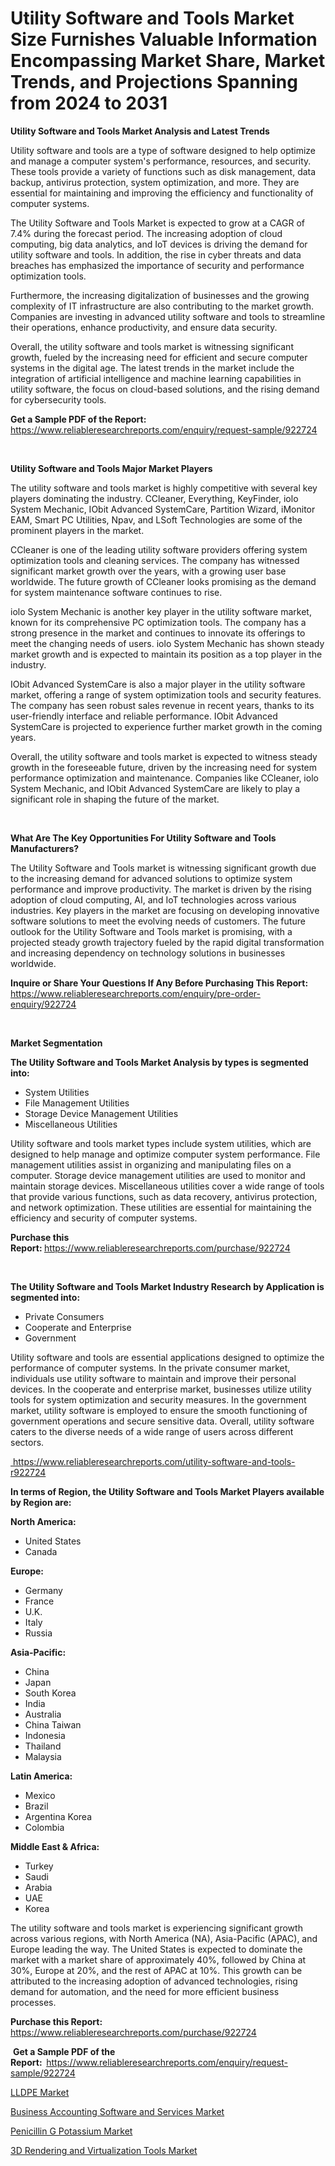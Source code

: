 <p><h1>Utility Software and Tools Market Size Furnishes Valuable Information Encompassing Market Share, Market Trends, and Projections Spanning from 2024 to 2031</h1></p><p><strong>Utility Software and Tools Market Analysis and Latest Trends</strong></p>
<p><p>Utility software and tools are a type of software designed to help optimize and manage a computer system's performance, resources, and security. These tools provide a variety of functions such as disk management, data backup, antivirus protection, system optimization, and more. They are essential for maintaining and improving the efficiency and functionality of computer systems.</p><p>The Utility Software and Tools Market is expected to grow at a CAGR of 7.4% during the forecast period. The increasing adoption of cloud computing, big data analytics, and IoT devices is driving the demand for utility software and tools. In addition, the rise in cyber threats and data breaches has emphasized the importance of security and performance optimization tools.</p><p>Furthermore, the increasing digitalization of businesses and the growing complexity of IT infrastructure are also contributing to the market growth. Companies are investing in advanced utility software and tools to streamline their operations, enhance productivity, and ensure data security.</p><p>Overall, the utility software and tools market is witnessing significant growth, fueled by the increasing need for efficient and secure computer systems in the digital age. The latest trends in the market include the integration of artificial intelligence and machine learning capabilities in utility software, the focus on cloud-based solutions, and the rising demand for cybersecurity tools.</p></p>
<p><strong>Get a Sample PDF of the Report:&nbsp;</strong> <a href="https://www.reliableresearchreports.com/enquiry/request-sample/922724">https://www.reliableresearchreports.com/enquiry/request-sample/922724</a></p>
<p>&nbsp;</p>
<p><strong>Utility Software and Tools Major Market Players</strong></p>
<p><p>The utility software and tools market is highly competitive with several key players dominating the industry. CCleaner, Everything, KeyFinder, iolo System Mechanic, IObit Advanced SystemCare, Partition Wizard, iMonitor EAM, Smart PC Utilities, Npav, and LSoft Technologies are some of the prominent players in the market.</p><p>CCleaner is one of the leading utility software providers offering system optimization tools and cleaning services. The company has witnessed significant market growth over the years, with a growing user base worldwide. The future growth of CCleaner looks promising as the demand for system maintenance software continues to rise.</p><p>iolo System Mechanic is another key player in the utility software market, known for its comprehensive PC optimization tools. The company has a strong presence in the market and continues to innovate its offerings to meet the changing needs of users. iolo System Mechanic has shown steady market growth and is expected to maintain its position as a top player in the industry.</p><p>IObit Advanced SystemCare is also a major player in the utility software market, offering a range of system optimization tools and security features. The company has seen robust sales revenue in recent years, thanks to its user-friendly interface and reliable performance. IObit Advanced SystemCare is projected to experience further market growth in the coming years.</p><p>Overall, the utility software and tools market is expected to witness steady growth in the foreseeable future, driven by the increasing need for system performance optimization and maintenance. Companies like CCleaner, iolo System Mechanic, and IObit Advanced SystemCare are likely to play a significant role in shaping the future of the market.</p></p>
<p>&nbsp;</p>
<p><strong>What Are The Key Opportunities For Utility Software and Tools Manufacturers?</strong></p>
<p><p>The Utility Software and Tools market is witnessing significant growth due to the increasing demand for advanced solutions to optimize system performance and improve productivity. The market is driven by the rising adoption of cloud computing, AI, and IoT technologies across various industries. Key players in the market are focusing on developing innovative software solutions to meet the evolving needs of customers. The future outlook for the Utility Software and Tools market is promising, with a projected steady growth trajectory fueled by the rapid digital transformation and increasing dependency on technology solutions in businesses worldwide.</p></p>
<p><strong>Inquire or Share Your Questions If Any Before Purchasing This Report:</strong> <a href="https://www.reliableresearchreports.com/enquiry/pre-order-enquiry/922724">https://www.reliableresearchreports.com/enquiry/pre-order-enquiry/922724</a></p>
<p>&nbsp;</p>
<p><strong>Market Segmentation</strong></p>
<p><strong>The Utility Software and Tools Market Analysis by types is segmented into:</strong></p>
<p><ul><li>System Utilities</li><li>File Management Utilities</li><li>Storage Device Management Utilities</li><li>Miscellaneous Utilities</li></ul></p>
<p><p>Utility software and tools market types include system utilities, which are designed to help manage and optimize computer system performance. File management utilities assist in organizing and manipulating files on a computer. Storage device management utilities are used to monitor and maintain storage devices. Miscellaneous utilities cover a wide range of tools that provide various functions, such as data recovery, antivirus protection, and network optimization. These utilities are essential for maintaining the efficiency and security of computer systems.</p></p>
<p><strong>Purchase this Report:&nbsp;</strong><a href="https://www.reliableresearchreports.com/purchase/922724">https://www.reliableresearchreports.com/purchase/922724</a></p>
<p>&nbsp;</p>
<p><strong>The Utility Software and Tools Market Industry Research by Application is segmented into:</strong></p>
<p><ul><li>Private Consumers</li><li>Cooperate and Enterprise</li><li>Government</li></ul></p>
<p><p>Utility software and tools are essential applications designed to optimize the performance of computer systems. In the private consumer market, individuals use utility software to maintain and improve their personal devices. In the cooperate and enterprise market, businesses utilize utility tools for system optimization and security measures. In the government market, utility software is employed to ensure the smooth functioning of government operations and secure sensitive data. Overall, utility software caters to the diverse needs of a wide range of users across different sectors.</p></p>
<p><a href="https://www.reliableresearchreports.com/utility-software-and-tools-r922724">&nbsp;https://www.reliableresearchreports.com/utility-software-and-tools-r922724</a></p>
<p><strong>In terms of Region, the Utility Software and Tools Market Players available by Region are:</strong></p>
<p>
    <p> <strong> North America: </strong>
        <ul>
            <li>United States</li>
            <li>Canada</li>
        </ul>
        </p> 
    <p> <strong> Europe: </strong>
        <ul>
            <li>Germany</li>
            <li>France</li>
            <li>U.K.</li>
            <li>Italy</li>
            <li>Russia</li>
        </ul>
        </p> 
    <p> <strong> Asia-Pacific: </strong>
        <ul>
            <li>China</li>
            <li>Japan</li>
            <li>South Korea</li>
            <li>India</li>
            <li>Australia</li>
            <li>China Taiwan</li>
            <li>Indonesia</li>
            <li>Thailand</li>
            <li>Malaysia</li>
        </ul>
        </p> 
    <p> <strong> Latin America: </strong>
        <ul>
            <li>Mexico</li>
            <li>Brazil</li>
            <li>Argentina Korea</li>
            <li>Colombia</li>
        </ul>
        </p> 
    <p> <strong> Middle East & Africa: </strong>
        <ul>
            <li>Turkey</li>
            <li>Saudi</li>
            <li>Arabia</li>
            <li>UAE</li>
            <li>Korea</li>
        </ul>
    </p>
    </p>
<p><p>The utility software and tools market is experiencing significant growth across various regions, with North America (NA), Asia-Pacific (APAC), and Europe leading the way. The United States is expected to dominate the market with a market share of approximately 40%, followed by China at 30%, Europe at 20%, and the rest of APAC at 10%. This growth can be attributed to the increasing adoption of advanced technologies, rising demand for automation, and the need for more efficient business processes.</p></p>
<p><strong>Purchase this Report: </strong><a href="https://www.reliableresearchreports.com/purchase/922724">https://www.reliableresearchreports.com/purchase/922724</a></p>
<p>&nbsp;<strong>Get a Sample PDF of the Report:&nbsp;&nbsp;</strong><a href="https://www.reliableresearchreports.com/enquiry/request-sample/922724">https://www.reliableresearchreports.com/enquiry/request-sample/922724</a></p>
<p><strong></strong></p>
<p><p><a href="https://www.linkedin.com/pulse/lldpe-market-size-reflecting-forecast-till-2031-type-application-neidf?trackingId=tmrLb8G4JDBk8qON5XbbsA%3D%3D">LLDPE Market</a></p><p><a href="https://github.com/SashaBeier2023/Market-Research-Report-List-1/blob/main/business-accounting-software-and-services-market.md">Business Accounting Software and Services Market</a></p><p><a href="https://www.linkedin.com/pulse/penicillin-g-potassium-market-offer-valuable-insights-size-tptdf?trackingId=KHhAzFV8Gpj2rlJW%2FkS%2FMw%3D%3D">Penicillin G Potassium Market</a></p><p><a href="https://github.com/singletonthaxterkelliehr2df/Market-Research-Report-List-2/blob/main/3d-rendering-and-virtualization-tools-market.md">3D Rendering and Virtualization Tools Market</a></p></p>